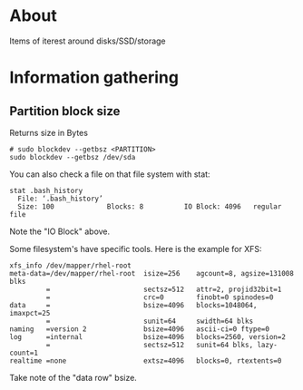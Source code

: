 # About

Items of iterest around disks/SSD/storage

# Information gathering

## Partition block size

Returns size in Bytes
```
# sudo blockdev --getbsz <PARTITION>
sudo blockdev --getbsz /dev/sda
```

You can also check a file on that file system with stat:
```
stat .bash_history
  File: ‘.bash_history’
  Size: 100             Blocks: 8          IO Block: 4096   regular file
```
Note the "IO Block" above.

Some filesystem's have specific tools. Here is the example for XFS:
```
xfs_info /dev/mapper/rhel-root
meta-data=/dev/mapper/rhel-root  isize=256    agcount=8, agsize=131008 blks
         =                       sectsz=512   attr=2, projid32bit=1
         =                       crc=0        finobt=0 spinodes=0
data     =                       bsize=4096   blocks=1048064, imaxpct=25
         =                       sunit=64     swidth=64 blks
naming   =version 2              bsize=4096   ascii-ci=0 ftype=0
log      =internal               bsize=4096   blocks=2560, version=2
         =                       sectsz=512   sunit=64 blks, lazy-count=1
realtime =none                   extsz=4096   blocks=0, rtextents=0
```
Take note of the "data row" bsize.
